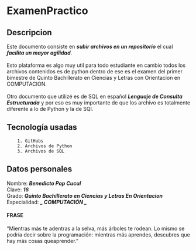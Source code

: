 # ExamenPractico <br>

## Descripcion
Este documento consiste en ***_subir archivos en un repositorio_*** el cual <br>
***_facilita un mayor agilidad_***. <br>
<br>
Esto plataforma es algo muy util para todo estudiante en cambio todos los <br>
archivos contenidos es de python dentro de ese es el examen del primer bimestre de
Quinto Bachillerato en Ciencias y Letras con Orientacion en COMPUTACION.
<br>
<br>
Otro documento que utilizé es de SQL en español ***_Lenguaje de Consulta Estructurada_***
y por eso es muy importante de que los archivo es totalmente diferente a lo de Python y la de
SQl.


## Tecnología usadas 
        1. GitHubs
        2. Archivos de Python
        3. Archivos de SQL
## Datos personales
Nombre: ***_Benedicto Pop Cucul_*** <br> Clave: ***_16_*** <br>
Grado: ***_Quinto Bachillerato en Ciencias y Letras En Orientacion_***<br>
Especialidad: <b> ***_ COMPUTACIÓN _*** </b>

#### FRASE
“Mientras más te adentras a la selva, más árboles te rodean. Lo mismo se podría decir
sobre la programación: mientras más aprendes, descubres que hay más cosas queaprender.”

